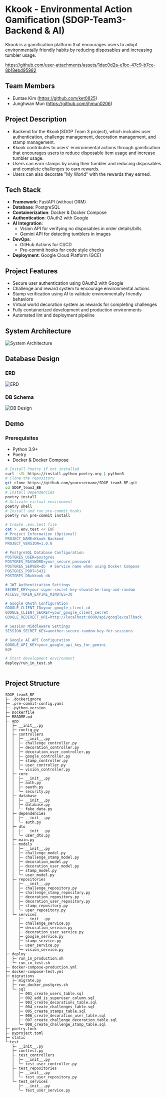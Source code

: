 # Kkook - Environmental Action Gamification (SDGP-Team3-Backend & AI)

Kkook is a gamification platform that encourages users to adopt environmentally friendly habits by reducing disposables and increasing tumbler usage.

https://github.com/user-attachments/assets/1dac0d2a-e1bc-47c9-b7ce-8b18ebd95982

## Team Members
- Euntae Kim (https://github.com/ket0825)
- Junghwan Mun (https://github.com/jhmun0206)

## Project Description
- Backend for the Kkook(SDGP Team 3 project), which includes user authentication, challenge management, decoration management, and stamp management.
- Kkook contributes to users' environmental actions through gamification that encourages users to reduce disposable item usage and increase tumbler usage.
- Users can earn stamps by using their tumbler and reducing disposables and complete challenges to earn rewards.
- Users can also decorate "My World" with the rewards they earned.

## Tech Stack
- **Framework**: FastAPI (without ORM)
- **Database**: PostgreSQL
- **Containerization**: Docker & Docker Compose
- **Authentication**: OAuth2 with Google
- **AI Integration**:
  - Vision API for verifying no disposables in order details/bills
  - Gemini API for detecting tumblers in images
- **DevOps**:
  - GitHub Actions for CI/CD
  - Pre-commit hooks for code style checks
- **Deployment**: Google Cloud Platform (GCE)

## Project Features
- Secure user authentication using OAuth2 with Google
- Challenge and reward system to encourage environmental actions
- Stamp verification using AI to validate environmentally friendly behaviors
- Virtual world decoration system as rewards for completing challenges
- Fully containerized development and production environments
- Automated lint and deployment pipeline

## System Architecture
![System Architecture](docs/image/system_architecture.png)

## Database Design
### ERD
![ERD](docs/image/erd.png)

### DB Schema
![DB Design](docs/image/db_design.png)

## Demo
### Prerequisites
- Python 3.9+
- Poetry
- Docker & Docker Compose
```bash
# Install Poetry if not installed
curl -sSL https://install.python-poetry.org | python3 -
# Clone the repository
git clone https://github.com/yourusername/SDGP_team3_BE.git
cd SDGP_team3_BE
# Install Dependencies
poetry install
# Activate virtual environment
poetry shell
# Install and run pre-commit hooks
poetry run pre-commit install

# Create .env.test file
cat > .env.test << EOF
# Project Information (Optional)
PROJECT_NAME=Kkook Backend
PROJECT_VERSION=1.0.0

# PostgreSQL Database Configuration
POSTGRES_USER=postgres
POSTGRES_PASSWORD=your_secure_password
POSTGRES_SERVER=db  # Service name when using Docker Compose
POSTGRES_PORT=5432
POSTGRES_DB=kkook_db

# JWT Authentication Settings
SECRET_KEY=your-super-secret-key-should-be-long-and-random
ACCESS_TOKEN_EXPIRE_MINUTES=30

# Google OAuth Configuration
GOOGLE_CLIENT_ID=your_google_client_id
GOOGLE_CLIENT_SECRET=your_google_client_secret
GOOGLE_REDIRECT_URI=http://localhost:8000/api/google/callback

# Session Middleware Settings
SESSION_SECRET_KEY=another-secure-random-key-for-sessions

# Google AI API Configuration
GOOGLE_API_KEY=your_google_api_key_for_gemini
EOF

# Start development environment
deploy/run_in_test.sh



```

## Project Structure
```
SDGP_team3_BE
├─ .dockerignore
├─ .pre-commit-config.yaml
├─ .python-version
├─ Dockerfile
├─ README.md
├─ app
│  ├─ __init__.py
│  ├─ config.py
│  ├─ controllers
│  │  ├─ __init__.py
│  │  ├─ challenge_controller.py
│  │  ├─ decoration_controller.py
│  │  ├─ decoration_user_controller.py
│  │  ├─ google_controller.py
│  │  ├─ stamp_controller.py
│  │  ├─ user_controller.py
│  │  └─ vision_controller.py
│  ├─ core
│  │  ├─ __init__.py
│  │  ├─ auth.py
│  │  ├─ oauth.py
│  │  └─ security.py
│  ├─ database
│  │  ├─ __init__.py
│  │  ├─ database.py
│  │  └─ fake_data.py
│  ├─ dependencies
│  │  ├─ __init__.py
│  │  └─ auth.py
│  ├─ dto
│  │  ├─ __init__.py
│  │  └─ user_dto.py
│  ├─ main.py
│  ├─ models
│  │  ├─ __init__.py
│  │  ├─ challenge_model.py
│  │  ├─ challenge_stamp_model.py
│  │  ├─ decoration_model.py
│  │  ├─ decoration_user_model.py
│  │  ├─ stamp_model.py
│  │  └─ user_model.py
│  ├─ repositories
│  │  ├─ __init__.py
│  │  ├─ challenge_repository.py
│  │  ├─ challenge_stamp_repository.py
│  │  ├─ decoration_repository.py
│  │  ├─ decoration_user_repository.py
│  │  ├─ stamp_repository.py
│  │  └─ user_repository.py
│  └─ services
│     ├─ __init__.py
│     ├─ challenge_service.py
│     ├─ decoration_service.py
│     ├─ decoration_user_service.py
│     ├─ google_service.py
│     ├─ stamp_service.py
│     ├─ user_service.py
│     └─ vision_service.py
├─ deploy
│  ├─ run_in_production.sh
│  └─ run_in_test.sh
├─ docker-compose-production.yml
├─ docker-compose-test.yml
├─ migrations
│  ├─ migrate.py
│  ├─ run_docker_postgres.sh
│  └─ sql
│     ├─ 001_create_users_table.sql
│     ├─ 002_add_is_superuser_column.sql
│     ├─ 003_create_decorations_table.sql
│     ├─ 004_create_challenges_table.sql
│     ├─ 005_create_stamps_table.sql
│     ├─ 006_create_decoration_user_table.sql
│     ├─ 007_create_challenge_decoration_table.sql
│     └─ 008_create_challenge_stamp_table.sql
├─ poetry.lock
├─ pyproject.toml
├─ static
└─test
   ├─ __init__.py
   ├─ conftest.py
   ├─ test_controllers
   │  ├─ __init__.py
   │  └─ test_user_controller.py
   ├─ test_repositories
   │  ├─ __init__.py
   │  └─ test_user_repository.py
   └─ test_services
      ├─ __init__.py
      └─ test_user_service.py
```
